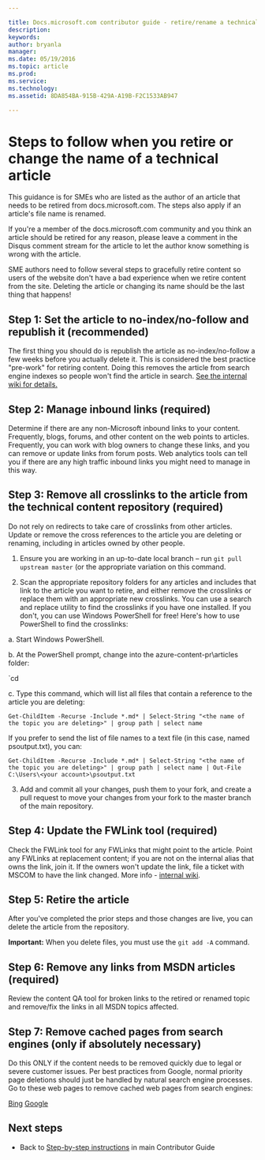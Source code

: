 ```yaml
---

title: Docs.microsoft.com contributor guide - retire/rename a technical article
description:
keywords:
author: bryanla
manager: 
ms.date: 05/19/2016
ms.topic: article
ms.prod:
ms.service: 
ms.technology:
ms.assetid: 8DA854BA-915B-429A-A19B-F2C1533AB947

---
```


# Steps to follow when you retire or change the name of a technical article

This guidance is for SMEs who are listed as the author of an article that needs to be retired from docs.microsoft.com. The steps also apply if an article's file name is renamed.

If you're a member of the docs.microsoft.com community and you think an article should be retired for any reason, please leave a comment in the Disqus comment stream for the article to let the author know something is wrong with the article.

SME authors need to follow several steps to gracefully retire content so users of the website don't have a bad experience when we retire content from the site. Deleting the article or changing its name should be the last thing that happens!

## Step 1: Set the article to no-index/no-follow and republish it (recommended)

The first thing you should do is republish the article as no-index/no-follow a few weeks before you actually delete it. This is considered the best practice "pre-work" for retiring content. Doing this removes the article from search engine indexes so people won't find the article in search. [See the internal wiki for details.](https://microsoft.sharepoint.com/teams/azurecontentguidance/wiki/Pages/Remove%20published%20pages%20and%20request%20redirects.aspx)

## Step 2: Manage inbound links (required)

Determine if there are any non-Microsoft inbound links to your content. Frequently, blogs, forums, and other content on the web points to articles. Frequently, you can work with blog owners to change these links, and you can remove or update links from forum posts. Web analytics tools can tell you if there are any high traffic inbound links you might need to manage in this way.

## Step 3: Remove all crosslinks to the article from the technical content repository (required)

Do not rely on redirects to take care of crosslinks from other articles. Update or remove the cross references to the article you are deleting or renaming, including in articles owned by other people.

1. Ensure you are working in an up-to-date local branch – run `git pull upstream master` (or the appropriate variation on this command.

2.	Scan the appropriate repository folders for any articles and includes that link to the article you want to retire, and either remove the crosslinks or replace them with an appropriate new crosslinks. You can use a search and replace utility to find the crosslinks if you have one installed. If you don't, you can use Windows PowerShell for free! Here's how to use PowerShell to find the crosslinks:

 a. Start Windows PowerShell.

 b. At the PowerShell prompt, change into the azure-content-pr\articles folder:

 `cd <repository-name>

 c. Type this command, which will list all files that contain a reference to the article you are deleting:

 `Get-ChildItem -Recurse -Include *.md* | Select-String "<the name of the topic you are deleting>" | group path | select name`

  If you prefer to send the list of file names to a text file (in this case, named psoutput.txt), you can:

  `Get-ChildItem -Recurse -Include *.md* | Select-String "<the name of the topic you are deleting>" | group path | select name | Out-File C:\Users\<your account>\psoutput.txt`

3. Add and commit all your changes, push them to your fork, and create a pull request to move your changes from your fork to the master branch of the main repository.

## Step 4: Update the FWLink tool (required)

Check the FWLink tool for any FWLinks that might point to the article. Point any FWLinks at replacement content; if you are not on the internal alias that owns the link, join it. If the owners won't update the link, file a ticket with MSCOM to have the link changed. More info - [internal wiki](http://sharepoint/sites/azurecontentguidance/wiki/Pages/Manage%20inbound%20links%20to%20retired%20topics.aspx).

## Step 5: Retire the article

After you've completed the prior steps and those changes are live, you can delete the article from the repository. 

**Important:** When you delete files, you must use the `git add -A` command.

## Step 6: Remove any links from MSDN articles (required)

Review the content QA tool for broken links to the retired or renamed topic and remove/fix the links in all MSDN topics affected.

## Step 7: Remove cached pages from search engines (only if absolutely necessary)

Do this ONLY if the content needs to be removed quickly due to legal or severe customer issues. Per best practices from Google, normal priority page deletions should just be handled by natural search engine processes. Go to these web pages to remove cached web pages from search engines:

[Bing](https://www.bing.com/webmaster/tools/content-removal?rflid=1)
[Google](https://www.google.com/webmasters/tools/removals?pli=1)


## Next steps

- Back to [Step-by-step instructions](../readme.md#step-by-step) in main Contributor Guide

